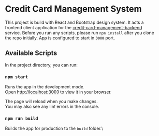 # Credit Card Management System

This project is build with React and Bootstrap design system. It acts a frontend client application for the [credit-card-management-backend](https://github.com/jsidharth/credit-card-management-backend) service. Before you run any scripts, please run `npm install` after you clone the repo initially. App is configured to start in `3000` port.

## Available Scripts

In the project directory, you can run:

### `npm start`

Runs the app in the development mode.\
Open [http://localhost:3000](http://localhost:3000) to view it in your browser.

The page will reload when you make changes.\
You may also see any lint errors in the console.

### `npm run build`

Builds the app for production to the `build` folder.\


